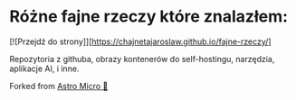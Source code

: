 # Różne fajne rzeczy które znalazłem:

[![Przejdź do strony]][https://chajnetajaroslaw.github.io/fajne-rzeczy/]


Repozytoria z githuba, obrazy kontenerów do self-hostingu, narzędzia, aplikacje AI, i inne.


Forked from [Astro Micro 🔬](https://astro-micro.vercel.app/)
